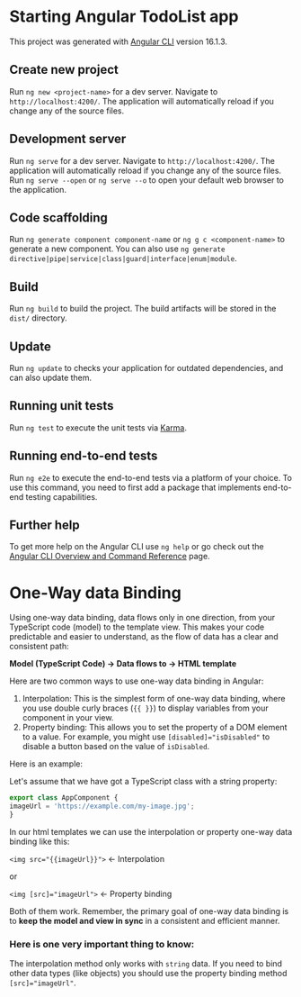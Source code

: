 # Starting Angular TodoList app

This project was generated with [Angular CLI](https://github.com/angular/angular-cli) version 16.1.3.

## Create new project

Run `ng new <project-name>` for a dev server. Navigate to `http://localhost:4200/`. The application will automatically reload if you change any of the source files.

## Development server

Run `ng serve` for a dev server. Navigate to `http://localhost:4200/`. The application will automatically reload if you change any of the source files.
Run `ng serve --open` or `ng serve --o` to open your default web browser to the application.

## Code scaffolding

Run `ng generate component component-name` or `ng g c <component-name>` to generate a new component. You can also use `ng generate directive|pipe|service|class|guard|interface|enum|module`.

## Build

Run `ng build` to build the project. The build artifacts will be stored in the `dist/` directory.

## Update

Run `ng update` to checks your application for outdated dependencies, and can also update them.

## Running unit tests

Run `ng test` to execute the unit tests via [Karma](https://karma-runner.github.io).

## Running end-to-end tests

Run `ng e2e` to execute the end-to-end tests via a platform of your choice. To use this command, you need to first add a package that implements end-to-end testing capabilities.

## Further help

To get more help on the Angular CLI use `ng help` or go check out the [Angular CLI Overview and Command Reference](https://angular.io/cli) page.

# One-Way data Binding

Using one-way data binding, data flows only in one direction, from your TypeScript code (model) to the template view. This makes your code predictable and easier to understand, as the flow of data has a clear and consistent path:

**Model (TypeScript Code) → Data flows to → HTML template**

Here are two common ways to use one-way data binding in Angular:

1. Interpolation: This is the simplest form of one-way data binding, where you use double curly braces (`{{ }}`) to display variables from your component in your view.
2. Property binding: This allows you to set the property of a DOM element to a value. For example, you might use `[disabled]="isDisabled"` to disable a button based on the value of `isDisabled`.

Here is an example:

Let's assume that we have got a TypeScript class with a string property:

```javascript
export class AppComponent {
imageUrl = 'https://example.com/my-image.jpg';
}
```

In our html templates we can use the interpolation or property one-way data binding like this:

`<img src="{{imageUrl}}">`  ← Interpolation

or

`<img [src]="imageUrl">` ← Property binding

Both of them work. Remember, the primary goal of one-way data binding is to **keep the model and view in sync** in a consistent and efficient manner.

### Here is one very important thing to know:

The interpolation method only works with `string` data. If you need to bind other data types (like objects) you should use the property binding method `[src]="imageUrl"`.
